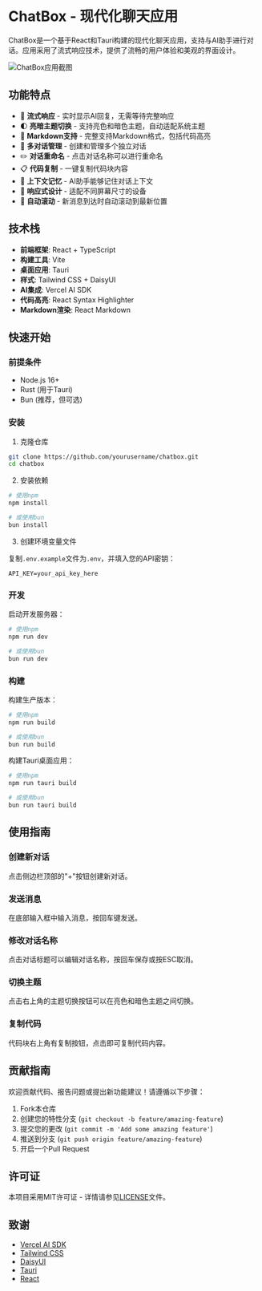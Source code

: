 # ChatBox - 现代化聊天应用

ChatBox是一个基于React和Tauri构建的现代化聊天应用，支持与AI助手进行对话。应用采用了流式响应技术，提供了流畅的用户体验和美观的界面设计。

![ChatBox应用截图](./screenshot.png)

## 功能特点

- 🚀 **流式响应** - 实时显示AI回复，无需等待完整响应
- 🌓 **亮暗主题切换** - 支持亮色和暗色主题，自动适配系统主题
- 📝 **Markdown支持** - 完整支持Markdown格式，包括代码高亮
- 💬 **多对话管理** - 创建和管理多个独立对话
- ✏️ **对话重命名** - 点击对话名称可以进行重命名
- 📋 **代码复制** - 一键复制代码块内容
- 🔄 **上下文记忆** - AI助手能够记住对话上下文
- 📱 **响应式设计** - 适配不同屏幕尺寸的设备
- 📜 **自动滚动** - 新消息到达时自动滚动到最新位置

## 技术栈

- **前端框架**: React + TypeScript
- **构建工具**: Vite
- **桌面应用**: Tauri
- **样式**: Tailwind CSS + DaisyUI
- **AI集成**: Vercel AI SDK
- **代码高亮**: React Syntax Highlighter
- **Markdown渲染**: React Markdown

## 快速开始

### 前提条件

- Node.js 16+
- Rust (用于Tauri)
- Bun (推荐，但可选)

### 安装

1. 克隆仓库

```bash
git clone https://github.com/yourusername/chatbox.git
cd chatbox
```

2. 安装依赖

```bash
# 使用npm
npm install

# 或使用bun
bun install
```

3. 创建环境变量文件

复制`.env.example`文件为`.env`，并填入您的API密钥：

```
API_KEY=your_api_key_here
```

### 开发

启动开发服务器：

```bash
# 使用npm
npm run dev

# 或使用bun
bun run dev
```

### 构建

构建生产版本：

```bash
# 使用npm
npm run build

# 或使用bun
bun run build
```

构建Tauri桌面应用：

```bash
# 使用npm
npm run tauri build

# 或使用bun
bun run tauri build
```

## 使用指南

### 创建新对话

点击侧边栏顶部的"+"按钮创建新对话。

### 发送消息

在底部输入框中输入消息，按回车键发送。

### 修改对话名称

点击对话标题可以编辑对话名称，按回车保存或按ESC取消。

### 切换主题

点击右上角的主题切换按钮可以在亮色和暗色主题之间切换。

### 复制代码

代码块右上角有复制按钮，点击即可复制代码内容。

## 贡献指南

欢迎贡献代码、报告问题或提出新功能建议！请遵循以下步骤：

1. Fork本仓库
2. 创建您的特性分支 (`git checkout -b feature/amazing-feature`)
3. 提交您的更改 (`git commit -m 'Add some amazing feature'`)
4. 推送到分支 (`git push origin feature/amazing-feature`)
5. 开启一个Pull Request

## 许可证

本项目采用MIT许可证 - 详情请参见[LICENSE](LICENSE)文件。

## 致谢

- [Vercel AI SDK](https://sdk.vercel.ai/)
- [Tailwind CSS](https://tailwindcss.com/)
- [DaisyUI](https://daisyui.com/)
- [Tauri](https://tauri.app/)
- [React](https://reactjs.org/)
